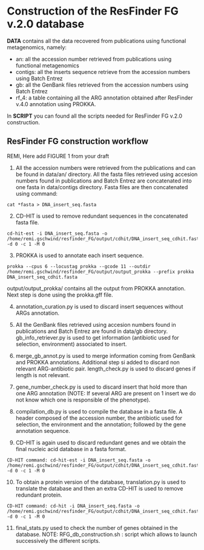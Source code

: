 # Construction of the ResFinder FG v.2.0 database 

**DATA** contains all the data recovered from publications using functional metagenomics, namely:
- an: all the accession number retrieved from publications using functional metagenomics
- contigs: all the inserts sequence retrieve from the accession numbers using Batch Entrez
- gb: all the GenBank files retrieved from the accession numbers using Batch Entrez 
- rf_4: a table containing all the ARG annotation obtained after ResFinder v.4.0 annotation using PROKKA.

In **SCRIPT** you can found all the scripts needed for ResFinder FG v.2.0 construction.

## ResFinder FG construction workflow

REMI, Here add FIGURE 1 from your draft

1. All the accession numbers were retrieved from the publications and can be found in data/an/ directory. All the fasta files retrieved using accesion numbers found in publications and Batch Entrez are concatenated into one fasta in data/contigs directory.
Fasta files are then concatenated using command: 
```
cat *fasta > DNA_insert_seq.fasta 
```

2. CD-HIT is used to remove redundant sequences in the concatenated fasta file. 
```
cd-hit-est -i DNA_insert_seq.fasta -o /home/remi.gschwind/resfinder_FG/output/cdhit/DNA_insert_seq_cdhit.fasta -d 0 -c 1 -M 0
```

3. PROKKA is used to annotate each insert sequence.
```
prokka --cpus 6 --locustag prokka --gcode 11 --outdir /home/remi.gschwind/resfinder_FG/output/output_prokka --prefix prokka DNA_insert_seq_cdhit.fasta
```

output/output_prokka/ contains all the output from PROKKA annotation. Next step is done using the prokka.gff file.

4. annotation_curation.py is used to discard insert sequences without ARGs annotation.

5. All the GenBank files retrieved using accesion numbers found in publications and Batch Entrez are found in data/gb directory.
gb_info_retriever.py is used to get information (antibiotic used for selection, environment) associated to insert.

6. merge_gb_annot.py is used to merge information coming from GenBank and PROKKA annotations. Additional step si added to discard non relevant ARG-antibiotic pair.
length_check.py is used to discard genes if length is not relevant.

7. gene_number_check.py is used to discard insert that hold more than one ARG annotation (NOTE: If several ARG are present on 1 insert we do not know which one is responsible of the phenotype).

8. compilation_db.py is used to compile the database in a fasta file. A header composed of the accession number, the antibiotic used for selection, the environment and the annotation; followed by the gene annotation sequence. 

9. CD-HIT is again used to discard redundant genes and we obtain the final nucleic acid database in a fasta format.
```
CD-HIT command: cd-hit-est -i DNA_insert_seq.fasta -o /home/remi.gschwind/resfinder_FG/output/cdhit/DNA_insert_seq_cdhit.fasta -d 0 -c 1 -M 0
```
10. To obtain a protein version of the database, translation.py is used to translate the database and then an extra CD-HIT is used to remove redundant protein.

```
CD-HIT command: cd-hit -i DNA_insert_seq.fasta -o /home/remi.gschwind/resfinder_FG/output/cdhit/DNA_insert_seq_cdhit.fasta -d 0 -c 1 -M 0
```
11. final_stats.py used to check the number of genes obtained in the database. NOTE: RFG_db_construction.sh : script which allows to launch successively the different scripts.
